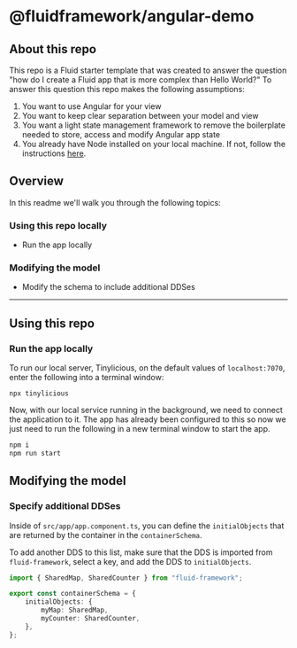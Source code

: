 # @fluidframework/angular-demo

## About this repo

This repo is a Fluid starter template that was created to answer the question "how do I create a Fluid app that is more complex than Hello World?" To answer this question this repo makes the following assumptions:

1. You want to use Angular for your view
2. You want to keep clear separation between your model and view
3. You want a light state management framework to remove the boilerplate needed to store, access and modify Angular app state
4. You already have Node installed on your local machine. If not, follow the instructions [here](https://nodejs.org/en/download/).

## Overview

In this readme we'll walk you through the following topics:

### Using this repo locally

-   Run the app locally

### Modifying the model

-   Modify the schema to include additional DDSes

---

## Using this repo

### Run the app locally

To run our local server, Tinylicious, on the default values of `localhost:7070`, enter the following into a terminal window:

```
npx tinylicious
```

Now, with our local service running in the background, we need to connect the application to it. The app has already been configured to this so now we just need to run the following in a new terminal window to start the app.

```bash
npm i
npm run start
```

## Modifying the model

### Specify additional DDSes

Inside of `src/app/app.component.ts`, you can define the `initialObjects` that are returned by the container in the `containerSchema`.

To add another DDS to this list, make sure that the DDS is imported from `fluid-framework`, select a key, and add the DDS to `initialObjects`.

```ts
import { SharedMap, SharedCounter } from "fluid-framework";

export const containerSchema = {
	initialObjects: {
		myMap: SharedMap,
		myCounter: SharedCounter,
	},
};
```

